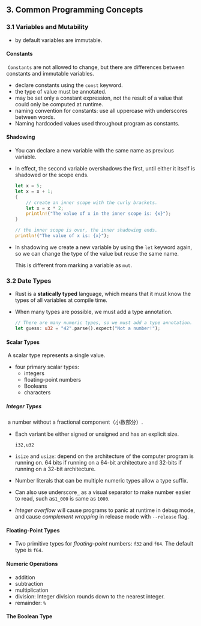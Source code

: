## 3. Common Programming Concepts

### 3.1 Variables and Mutability

* by default variables are immutable.

#### Constants

​	`Constants` are not allowed to change, but there are differences between constants and immutable variables.

* declare constants using the `const` keyword.
* the type of value must be annotated.
* may be set only a constant expression, not the result of a value that could only be computed at runtime.
* naming convention for constants: use all uppercase with underscores between words.
* Naming hardcoded  values used throughout program as constants.

#### Shadowing

* You can declare a new variable with the same name as previous variable.

* In effect, the second variable overshadows the first, until either it itself is shadowed or the scope ends.

  ```rust
  let x = 5;
  let x = x + 1;
  {
      // create an inner scope with the curly brackets.
      let x = x * 2;
      println!("The value of x in the inner scope is: {x}");
  }
  
  // the inner scope is over, the inner shadowing ends.
  println!("The value of x is: {x}");
  ```

* In shadowing we create a new variable by using the `let` keyword again, so we can change the type of the value but reuse the same name.

  This is different from marking a variable as `mut`.

### 3.2 Date Types

* Rust is a **statically typed** language, which means that it must know the types of all variables at compile time. 

* When many types are possible, we must add a type annotation.

  ```rust
  // There are many numeric types, so we must add a type annotation.
  let guess: u32 = "42".parse().expect("Not a number!");
  ```

#### Scalar Types

​	A scalar type represents a single value.

* four primary scalar types:
  * integers
  * floating-point numbers
  * Booleans
  * characters

##### Integer Types

​	a number without a fractional component（小数部分）.

* Each variant be either signed or unsigned and has an explicit size.

  `i32,u32`

* `isize` and `usize`: depend on the architecture of the computer program is running on. 64 bits if running on a 64-bit architecture and 32-bits if running on a 32-bit architecture.

*  Number literals that can be multiple numeric types allow a type suffix.

* Can also use underscore`_` as a visual separator to make number easier to read, such as`1_000` is same as `1000`.

* *Integer overflow* will cause programs to panic at runtime in debug mode, and cause *complement wrapping* in release mode with `--release` flag.

#### Floating-Point Types

* Two primitive types for *floating-point*  numbers: `f32` and `f64`. The default type is `f64`.

#### Numeric Operations

* addition
* subtraction
* multiplication
* division: Integer division rounds down to the nearest integer.
* remainder: `%`

#### The Boolean Type


